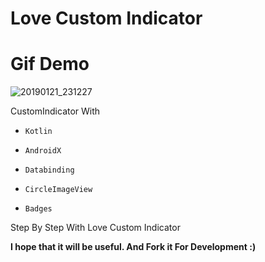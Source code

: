 # Love Custom Indicator

# __Gif Demo__

![20190121_231227](https://user-images.githubusercontent.com/26750131/51496424-ba9daa80-1d8d-11e9-823f-c25cc57d49bc.gif)





CustomIndicator With 

- ```Kotlin``` 

- ```AndroidX``` 

- ```Databinding```

- ```CircleImageView```

- ```Badges```



Step By Step With Love Custom Indicator

__I hope that it will be useful. And Fork it For Development :)__

